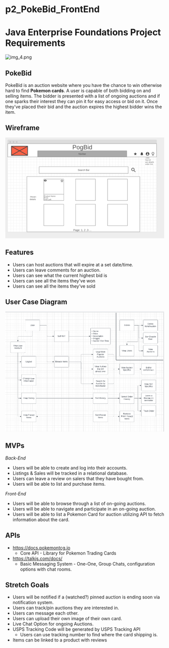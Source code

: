 # p2_PokeBid_FrontEnd

# Java Enterprise Foundations Project Requirements

![img_4.png](img_4.png)

## PokeBid
PokeBid is an auction website where you have the chance to win otherwise hard to find **Pokemon cards**. A user is capable of both bidding on and selling items. The bidder is presented with a list of ongoing auctions and if one sparks their interest they can pin it for easy access or bid on it. Once they’ve placed their bid and the auction expires the highest bidder wins the item.

## Wireframe
![wire_frame](https://github.com/HaibunisCool/my-first-repository/blob/main/pogbid_page.PNG)

## Features
- Users can host auctions that will expire at a set date/time.
- Users can leave comments for an auction.
- Users can see what the current highest bid is
- Users can see all the items they’ve won
- Users can see all the items they’ve sold

## User Case Diagram
![img_5.png](https://github.com/HaibunisCool/my-first-repository/blob/main/user_case_d.PNG)

## MVPs 
*Back-End*
- Users will be able to create and log into their accounts.
- Listings & Sales will be tracked in a relational database.
- Users can leave a review on salers that they have bought from.
- Users will be able to list and purchase items.

*Front-End*
- Users will be able to browse through a list of on-going auctions. 
- Users will be able to navigate and participate in an on-going auction.
- Users will be able to list a Pokemon Card for auction utilizing API to fetch information about the card.


## APIs
- https://docs.pokemontcg.io
  - Core API - Library for Pokemon Trading Cards
- https://talkjs.com/docs/
  - Basic Messaging System - One-One, Group Chats, configuration options with chat rooms. 

## Stretch Goals
- Users will be notified if a (watched?) pinned auction is ending soon via notification system.
- Users can track/pin auctions they are interested in.
- Users can message each other.
- Users can upload their own image of their own card.
- Live Chat Option for ongoing Auctions.
- USPS Tracking Code will be generated by USPS Tracking API
  - Users can use tracking number to find where the card shipping is.
- Items can be linked to a product with reviews
